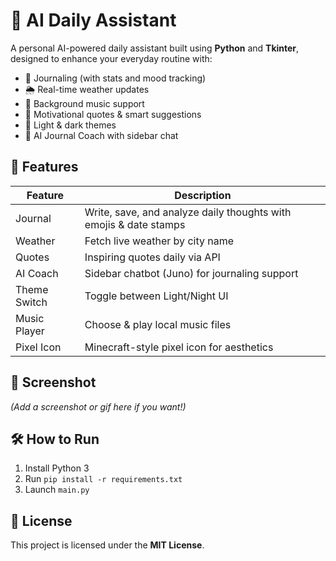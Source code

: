# 🌟 AI Daily Assistant

A personal AI-powered daily assistant built using **Python** and **Tkinter**, designed to enhance your everyday routine with:

- 📝 Journaling (with stats and mood tracking)
- 🌦️ Real-time weather updates
- 🎵 Background music support
- 💬 Motivational quotes & smart suggestions
- 🌙 Light & dark themes
- 🧠 AI Journal Coach with sidebar chat

## 🔧 Features

| Feature            | Description |
|--------------------|-------------|
| Journal            | Write, save, and analyze daily thoughts with emojis & date stamps |
| Weather            | Fetch live weather by city name |
| Quotes             | Inspiring quotes daily via API |
| AI Coach           | Sidebar chatbot (Juno) for journaling support |
| Theme Switch       | Toggle between Light/Night UI |
| Music Player       | Choose & play local music files |
| Pixel Icon         | Minecraft-style pixel icon for aesthetics |

## 📸 Screenshot

*(Add a screenshot or gif here if you want!)*

## 🛠️ How to Run

1. Install Python 3
2. Run `pip install -r requirements.txt`
3. Launch `main.py`

## 📄 License

This project is licensed under the **MIT License**.
